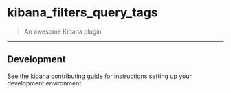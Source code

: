# kibana_filters_query_tags

> An awesome Kibana plugin

---

## Development

See the [kibana contributing guide](https://github.com/elastic/kibana/blob/master/CONTRIBUTING.md) for instructions setting up your development environment.
